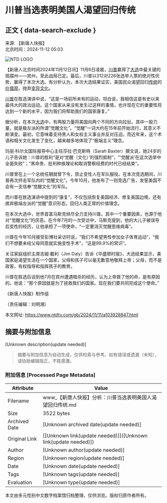 # 川普当选表明美国人渴望回归传统

## 正文 { data-search-exclude }


来源: 【新唐人快报】  
北京时间：2024-11-12 05:03

![NTD LOGO](/assets/themes/ntd/images/logo/logo_ntd_amp.png)

【新唐人北京时间2024年11月12日讯】11月6日凌晨，[川普](https://www.ntdtv.com/gb/focus/川普)赢得了[大选](https://www.ntdtv.com/gb/focus/大选)中最关键的摇摆州——宾州，至此战局已定。最后，川普以312对226张选举人票的绝对性优势，赢得了本次大选。有分析认为，本次大选结果证实，美国民众渴望回归[传统](https://www.ntdtv.com/gb/focus/传统)的[价值观](https://www.ntdtv.com/gb/focus/价值观)，抛弃[变异文化](https://www.ntdtv.com/gb/focus/变异文化)。

[川普](https://www.ntdtv.com/gb/focus/川普)在胜选演讲中说，“这是一场前所未有的运动，坦白说，我相信这是有史以来最伟大的政治运动。这个国家从来没有发生过这样的事情，也许现在它的重要性将达到一个新的水平，因为我们将帮助我们的国家康复。”

据分析，在本次[大选](https://www.ntdtv.com/gb/focus/大选)中，有两股力量将美国向两个不同的方向拉扯。其中一股力量，就是极左派的所谓“觉醒文化”。“觉醒”一词大约在15年前开始流行，其意义不断演变。最初，它意味着支持黑人和女权主义事业并反对压迫。而近年来，这个术语和相关文化发生了变化，越来越多地体现了“极端主义”理念。

玛丽‧科尔文国际报导中心主任莎拉‧巴克斯特（Sarah Baxter）撰文说，她24岁的儿子告诉她：川普的胜利“是对‘觉醒（文化）’的强烈抵制”，“‘觉醒派’在这次选举中全面失败”；“黑命贵、批判种族理论和取消警察经费的时代已经结束”。

川普曾在上一个总统任期就曾下令，禁止变性人在军队服役。在本次竞选期间，川普再次抨击军队内的“觉醒文化”。今年10月，他发布了一则竞选广告，发誓美国不会有一支信奉“觉醒文化”的军队。

而川普在胜选演讲中提到的“康复”，不仅包括恢复美国经济、修复美国边境，还有摈弃极端左派的“觉醒”意识形态，回归人类正常的价值理念。

在本次大选中，世界首富马斯克倾尽全力支持川普。其中一个重要因素，也源于他对“觉醒文化”的厌恶。在今年7月的一次受访中，马斯克提到，他的大儿子被误导后变性的经历，让他承担了一项使命，“一定要消灭觉醒思维病毒”。

川普在今年10月接受彭博社采访时说，“我们不希望男性参加女子体育运动”，“我们不想要未经父母同意就实施变性手术”，“这是99.9%的常识”。

关注家庭组织主席吉姆‧戴利（Jim Daly）告诉《华盛顿时报》，大选结果显示，美国家庭渴望生活在一个国家，父母和孩子可以毫无歉意地敬拜上帝；父母，而不是政客，有权指导和指挥孩子的教育。

川普在胜选后谈到他7月在宾州遭遇暗杀的经历，认为上帝救了他的命，是有原因的。他说：“那个原因就是为了拯救我们的国家。现在我们要共同完成这个使命。”

《新唐人快报》制作组

（责任编辑：刘明湘）

本文网址: https://www.ntdtv.com/gb/2024/11/11/a103928847.html
<!-- tcd_original_link https://www.ntdtv.com/gb/2024/11/11/a103928847.html -->


## 摘要与附加信息

<!-- tcd_abstract -->
[Unknown description(update needed)]
<!-- tcd_abstract_end -->

> 摘要与附加信息为自动生成，仅供检索与参考。如有错误或遗漏（未知），请协助编辑指正，不胜感激。

### 附加信息 [Processed Page Metadata]

| Attribute       | Value                                  |
|-----------------|----------------------------------------|
| Filename        | www_【新唐人快报】分析：川普当选表明美国人渴望回归传统.md                             |
| Size            | 3522 bytes                           |
| Archived Date   | [Unknown archived date(update needed)]                             |
| Original Link   | [[Unknown link(update needed)]]([Unknown link(update needed)])                       |
| Author          | [Unknown author(update needed)]                               |
| Region          | [Unknown region(update needed)]                               |
| Date            | [Unknown date(update needed)]                                 |
| Tags            | [Unknown tags(update needed)]                                 |
| Evaluation            | [Unknown type(update needed)]                                 |
<!-- tcd_table_end -->

本文由多元性别中文数字档案馆归档整理，仅供浏览。版权归原作者所有。
